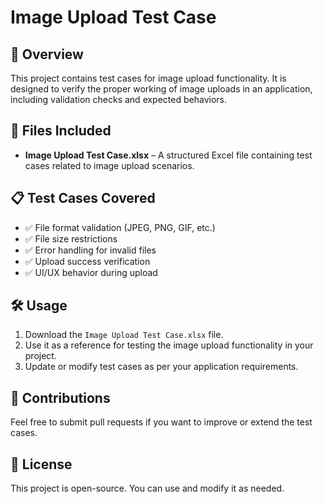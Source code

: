 # Image Upload Test Case

## 📌 Overview
This project contains test cases for image upload functionality. It is designed to verify the proper working of image uploads in an application, including validation checks and expected behaviors.

## 📂 Files Included
- **Image Upload Test Case.xlsx** – A structured Excel file containing test cases related to image upload scenarios.

## 📋 Test Cases Covered
- ✅ File format validation (JPEG, PNG, GIF, etc.)
- ✅ File size restrictions
- ✅ Error handling for invalid files
- ✅ Upload success verification
- ✅ UI/UX behavior during upload

## 🛠 Usage
1. Download the `Image Upload Test Case.xlsx` file.
2. Use it as a reference for testing the image upload functionality in your project.
3. Update or modify test cases as per your application requirements.

## 📌 Contributions
Feel free to submit pull requests if you want to improve or extend the test cases.

## 📝 License
This project is open-source. You can use and modify it as needed.
